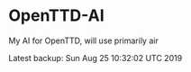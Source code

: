 # OpenTTD-AI
My AI for OpenTTD, will use primarily air

Latest backup: Sun Aug 25 10:32:02 UTC 2019
